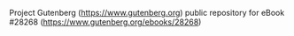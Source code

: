 Project Gutenberg (https://www.gutenberg.org) public repository for eBook #28268 (https://www.gutenberg.org/ebooks/28268)
